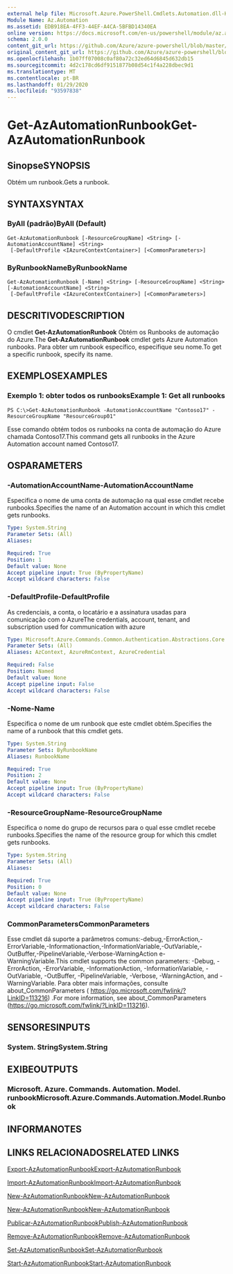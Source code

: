 ```yaml
---
external help file: Microsoft.Azure.PowerShell.Cmdlets.Automation.dll-Help.xml
Module Name: Az.Automation
ms.assetid: EDB918EA-4FF3-44EF-A4CA-5BFBD14340EA
online version: https://docs.microsoft.com/en-us/powershell/module/az.automation/get-azautomationrunbook
schema: 2.0.0
content_git_url: https://github.com/Azure/azure-powershell/blob/master/src/Automation/Automation/help/Get-AzAutomationRunbook.md
original_content_git_url: https://github.com/Azure/azure-powershell/blob/master/src/Automation/Automation/help/Get-AzAutomationRunbook.md
ms.openlocfilehash: 1b07ff07008c0af80a72c32ed64d6845d632db15
ms.sourcegitcommit: 4d2c178cd6df9151877b08d54c1f4a228dbec9d1
ms.translationtype: MT
ms.contentlocale: pt-BR
ms.lasthandoff: 01/29/2020
ms.locfileid: "93597838"
---
```

# <span data-ttu-id="a0bb7-101">Get-AzAutomationRunbook</span><span class="sxs-lookup"><span data-stu-id="a0bb7-101">Get-AzAutomationRunbook</span></span>

## <span data-ttu-id="a0bb7-102">Sinopse</span><span class="sxs-lookup"><span data-stu-id="a0bb7-102">SYNOPSIS</span></span>
<span data-ttu-id="a0bb7-103">Obtém um runbook.</span><span class="sxs-lookup"><span data-stu-id="a0bb7-103">Gets a runbook.</span></span>

## <span data-ttu-id="a0bb7-104">SYNTAX</span><span class="sxs-lookup"><span data-stu-id="a0bb7-104">SYNTAX</span></span>

### <span data-ttu-id="a0bb7-105">ByAll (padrão)</span><span class="sxs-lookup"><span data-stu-id="a0bb7-105">ByAll (Default)</span></span>
```
Get-AzAutomationRunbook [-ResourceGroupName] <String> [-AutomationAccountName] <String>
 [-DefaultProfile <IAzureContextContainer>] [<CommonParameters>]
```

### <span data-ttu-id="a0bb7-106">ByRunbookName</span><span class="sxs-lookup"><span data-stu-id="a0bb7-106">ByRunbookName</span></span>
```
Get-AzAutomationRunbook [-Name] <String> [-ResourceGroupName] <String> [-AutomationAccountName] <String>
 [-DefaultProfile <IAzureContextContainer>] [<CommonParameters>]
```

## <span data-ttu-id="a0bb7-107">DESCRITIVO</span><span class="sxs-lookup"><span data-stu-id="a0bb7-107">DESCRIPTION</span></span>
<span data-ttu-id="a0bb7-108">O cmdlet **Get-AzAutomationRunbook** Obtém os Runbooks de automação do Azure.</span><span class="sxs-lookup"><span data-stu-id="a0bb7-108">The **Get-AzAutomationRunbook** cmdlet gets Azure Automation runbooks.</span></span>
<span data-ttu-id="a0bb7-109">Para obter um runbook específico, especifique seu nome.</span><span class="sxs-lookup"><span data-stu-id="a0bb7-109">To get a specific runbook, specify its name.</span></span>

## <span data-ttu-id="a0bb7-110">EXEMPLOS</span><span class="sxs-lookup"><span data-stu-id="a0bb7-110">EXAMPLES</span></span>

### <span data-ttu-id="a0bb7-111">Exemplo 1: obter todos os runbooks</span><span class="sxs-lookup"><span data-stu-id="a0bb7-111">Example 1: Get all runbooks</span></span>
```
PS C:\>Get-AzAutomationRunbook -AutomationAccountName "Contoso17" -ResourceGroupName "ResourceGroup01"
```

<span data-ttu-id="a0bb7-112">Esse comando obtém todos os runbooks na conta de automação do Azure chamada Contoso17.</span><span class="sxs-lookup"><span data-stu-id="a0bb7-112">This command gets all runbooks in the Azure Automation account named Contoso17.</span></span>

## <span data-ttu-id="a0bb7-113">OS</span><span class="sxs-lookup"><span data-stu-id="a0bb7-113">PARAMETERS</span></span>

### <span data-ttu-id="a0bb7-114">-AutomationAccountName</span><span class="sxs-lookup"><span data-stu-id="a0bb7-114">-AutomationAccountName</span></span>
<span data-ttu-id="a0bb7-115">Especifica o nome de uma conta de automação na qual esse cmdlet recebe runbooks.</span><span class="sxs-lookup"><span data-stu-id="a0bb7-115">Specifies the name of an Automation account in which this cmdlet gets runbooks.</span></span>

```yaml
Type: System.String
Parameter Sets: (All)
Aliases:

Required: True
Position: 1
Default value: None
Accept pipeline input: True (ByPropertyName)
Accept wildcard characters: False
```

### <span data-ttu-id="a0bb7-116">-DefaultProfile</span><span class="sxs-lookup"><span data-stu-id="a0bb7-116">-DefaultProfile</span></span>
<span data-ttu-id="a0bb7-117">As credenciais, a conta, o locatário e a assinatura usadas para comunicação com o Azure</span><span class="sxs-lookup"><span data-stu-id="a0bb7-117">The credentials, account, tenant, and subscription used for communication with azure</span></span>

```yaml
Type: Microsoft.Azure.Commands.Common.Authentication.Abstractions.Core.IAzureContextContainer
Parameter Sets: (All)
Aliases: AzContext, AzureRmContext, AzureCredential

Required: False
Position: Named
Default value: None
Accept pipeline input: False
Accept wildcard characters: False
```

### <span data-ttu-id="a0bb7-118">-Nome</span><span class="sxs-lookup"><span data-stu-id="a0bb7-118">-Name</span></span>
<span data-ttu-id="a0bb7-119">Especifica o nome de um runbook que este cmdlet obtém.</span><span class="sxs-lookup"><span data-stu-id="a0bb7-119">Specifies the name of a runbook that this cmdlet gets.</span></span>

```yaml
Type: System.String
Parameter Sets: ByRunbookName
Aliases: RunbookName

Required: True
Position: 2
Default value: None
Accept pipeline input: True (ByPropertyName)
Accept wildcard characters: False
```

### <span data-ttu-id="a0bb7-120">-ResourceGroupName</span><span class="sxs-lookup"><span data-stu-id="a0bb7-120">-ResourceGroupName</span></span>
<span data-ttu-id="a0bb7-121">Especifica o nome do grupo de recursos para o qual esse cmdlet recebe runbooks.</span><span class="sxs-lookup"><span data-stu-id="a0bb7-121">Specifies the name of the resource group for which this cmdlet gets runbooks.</span></span>

```yaml
Type: System.String
Parameter Sets: (All)
Aliases:

Required: True
Position: 0
Default value: None
Accept pipeline input: True (ByPropertyName)
Accept wildcard characters: False
```

### <span data-ttu-id="a0bb7-122">CommonParameters</span><span class="sxs-lookup"><span data-stu-id="a0bb7-122">CommonParameters</span></span>
<span data-ttu-id="a0bb7-123">Esse cmdlet dá suporte a parâmetros comuns:-debug,-ErrorAction,-ErrorVariable,-Informationaction,-InformationVariable,-OutVariable,-OutBuffer,-PipelineVariable,-Verbose-WarningAction e-WarningVariable.</span><span class="sxs-lookup"><span data-stu-id="a0bb7-123">This cmdlet supports the common parameters: -Debug, -ErrorAction, -ErrorVariable, -InformationAction, -InformationVariable, -OutVariable, -OutBuffer, -PipelineVariable, -Verbose, -WarningAction, and -WarningVariable.</span></span> <span data-ttu-id="a0bb7-124">Para obter mais informações, consulte about_CommonParameters ( https://go.microsoft.com/fwlink/?LinkID=113216) .</span><span class="sxs-lookup"><span data-stu-id="a0bb7-124">For more information, see about_CommonParameters (https://go.microsoft.com/fwlink/?LinkID=113216).</span></span>

## <span data-ttu-id="a0bb7-125">SENSORES</span><span class="sxs-lookup"><span data-stu-id="a0bb7-125">INPUTS</span></span>

### <span data-ttu-id="a0bb7-126">System. String</span><span class="sxs-lookup"><span data-stu-id="a0bb7-126">System.String</span></span>

## <span data-ttu-id="a0bb7-127">EXIBE</span><span class="sxs-lookup"><span data-stu-id="a0bb7-127">OUTPUTS</span></span>

### <span data-ttu-id="a0bb7-128">Microsoft. Azure. Commands. Automation. Model. runbook</span><span class="sxs-lookup"><span data-stu-id="a0bb7-128">Microsoft.Azure.Commands.Automation.Model.Runbook</span></span>

## <span data-ttu-id="a0bb7-129">INFORMA</span><span class="sxs-lookup"><span data-stu-id="a0bb7-129">NOTES</span></span>

## <span data-ttu-id="a0bb7-130">LINKS RELACIONADOS</span><span class="sxs-lookup"><span data-stu-id="a0bb7-130">RELATED LINKS</span></span>

[<span data-ttu-id="a0bb7-131">Export-AzAutomationRunbook</span><span class="sxs-lookup"><span data-stu-id="a0bb7-131">Export-AzAutomationRunbook</span></span>](./Export-AzAutomationRunbook.md)

[<span data-ttu-id="a0bb7-132">Import-AzAutomationRunbook</span><span class="sxs-lookup"><span data-stu-id="a0bb7-132">Import-AzAutomationRunbook</span></span>](./Import-AzAutomationRunbook.md)

[<span data-ttu-id="a0bb7-133">New-AzAutomationRunbook</span><span class="sxs-lookup"><span data-stu-id="a0bb7-133">New-AzAutomationRunbook</span></span>](./New-AzAutomationRunbook.md)

[<span data-ttu-id="a0bb7-134">New-AzAutomationRunbook</span><span class="sxs-lookup"><span data-stu-id="a0bb7-134">New-AzAutomationRunbook</span></span>](./New-AzAutomationRunbook.md)

[<span data-ttu-id="a0bb7-135">Publicar-AzAutomationRunbook</span><span class="sxs-lookup"><span data-stu-id="a0bb7-135">Publish-AzAutomationRunbook</span></span>](./Publish-AzAutomationRunbook.md)

[<span data-ttu-id="a0bb7-136">Remove-AzAutomationRunbook</span><span class="sxs-lookup"><span data-stu-id="a0bb7-136">Remove-AzAutomationRunbook</span></span>](./Remove-AzAutomationRunbook.md)

[<span data-ttu-id="a0bb7-137">Set-AzAutomationRunbook</span><span class="sxs-lookup"><span data-stu-id="a0bb7-137">Set-AzAutomationRunbook</span></span>](./Set-AzAutomationRunbook.md)

[<span data-ttu-id="a0bb7-138">Start-AzAutomationRunbook</span><span class="sxs-lookup"><span data-stu-id="a0bb7-138">Start-AzAutomationRunbook</span></span>](./Start-AzAutomationRunbook.md)


